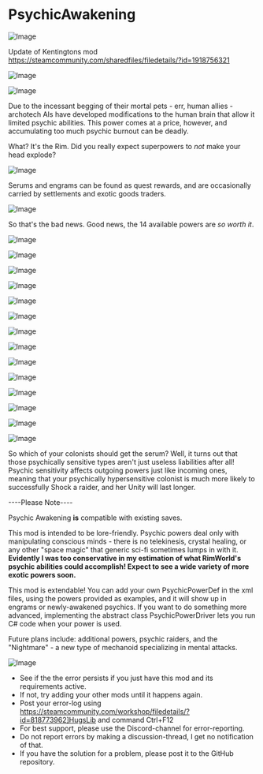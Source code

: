 # PsychicAwakening

![Image](https://i.imgur.com/buuPQel.png)

Update of Kentingtons mod
https://steamcommunity.com/sharedfiles/filedetails/?id=1918756321

![Image](https://i.imgur.com/pufA0kM.png)

	
![Image](https://i.imgur.com/Z4GOv8H.png)

Due to the incessant begging of their mortal pets - err, human allies - archotech AIs have developed modifications to the human brain that allow it limited psychic abilities. This power comes at a price, however, and accumulating too much psychic burnout can be deadly.

What? It's the Rim. Did you really expect superpowers to *not* make your head explode?

![Image](https://i.imgur.com/TJ5j9Hk.png)


Serums and engrams can be found as quest rewards, and are occasionally carried by settlements and exotic goods traders.

![Image](https://i.imgur.com/b1K8GZ0.png)


So that's the bad news. Good news, the 14 available powers are *so worth it*.

![Image](https://i.imgur.com/4u59JRI.png)

![Image](https://i.imgur.com/r3K7da8.png)

![Image](https://i.imgur.com/sAl5GmQ.png)

![Image](https://i.imgur.com/wA87NFy.png)

![Image](https://i.imgur.com/GKeQPJ3.png)

![Image](https://i.imgur.com/SdOYUM9.png)

![Image](https://i.imgur.com/4vibaMn.png)

![Image](https://i.imgur.com/3idotyl.png)

![Image](https://i.imgur.com/b2jbGSN.png)

![Image](https://i.imgur.com/oZFFhCK.png)

![Image](https://i.imgur.com/EJ5XzaV.png)

![Image](https://i.imgur.com/V0KYh0S.png)

![Image](https://i.imgur.com/izd2cHU.png)

![Image](https://i.imgur.com/YbjLmBn.png)


So which of your colonists should get the serum? Well, it turns out that those psychically sensitive types aren't just useless liabilities after all! Psychic sensitivity affects outgoing powers just like incoming ones, meaning that your psychically hypersensitive colonist is much more likely to successfully Shock a raider, and her Unity will last longer.

----Please Note----

Psychic Awakening **is** compatible with existing saves.

This mod is intended to be lore-friendly. Psychic powers deal only with manipulating conscious minds - there is no telekinesis, crystal healing, or any other "space magic" that generic sci-fi sometimes lumps in with it. **Evidently I was too conservative in my estimation of what RimWorld's psychic abilities could accomplish! Expect to see a wide variety of more exotic powers soon.**

This mod is extendable! You can add your own PsychicPowerDef in the xml files, using the powers provided as examples, and it will show up in engrams or newly-awakened psychics. If you want to do something more advanced, implementing the abstract class PsychicPowerDriver lets you run C# code when your power is used.

Future plans include: additional powers, psychic raiders, and the "Nightmare" - a new type of mechanoid specializing in mental attacks.

![Image](https://i.imgur.com/PwoNOj4.png)



-  See if the the error persists if you just have this mod and its requirements active.
-  If not, try adding your other mods until it happens again.
-  Post your error-log using https://steamcommunity.com/workshop/filedetails/?id=818773962]HugsLib and command Ctrl+F12
-  For best support, please use the Discord-channel for error-reporting.
-  Do not report errors by making a discussion-thread, I get no notification of that.
-  If you have the solution for a problem, please post it to the GitHub repository.




